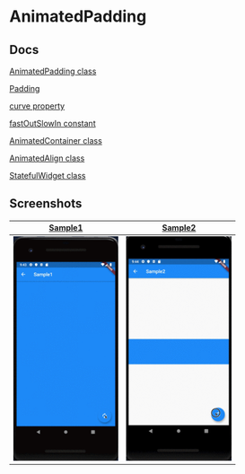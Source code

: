 # AnimatedPadding

## Docs

[AnimatedPadding class](https://api.flutter.dev/flutter/widgets/AnimatedPadding-class.html)

[Padding](https://api.flutter.dev/flutter/widgets/Padding-class.html)

[curve property](https://api.flutter.dev/flutter/widgets/ImplicitlyAnimatedWidget/curve.html)

[fastOutSlowIn constant](https://api.flutter.dev/flutter/animation/Curves/fastOutSlowIn-constant.html)

[AnimatedContainer class](https://api.flutter.dev/flutter/widgets/AnimatedContainer-class.html)

[AnimatedAlign class](https://api.flutter.dev/flutter/widgets/AnimatedAlign-class.html)

[StatefulWidget class](https://api.flutter.dev/flutter/widgets/StatefulWidget-class.html)

## Screenshots

|[Sample1](lib/pages/sample1.dart)|[Sample2](lib/pages/sample2.dart)|
|:-:|:-:|
|<img src="./screenshots/gif/Sample1.gif" height="400" alt="Screenshot"/>|<img src="./screenshots/gif/Sample2.gif" height="400" alt="Screenshot"/>|<img src="./screenshots/gif/Sample3.gif" height="400" alt="Screenshot"/>|